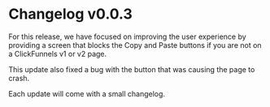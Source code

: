 # Changelog v0.0.3

For this release, we have focused on improving the user experience by providing a screen that blocks the Copy and Paste buttons if you are not on a ClickFunnels v1 or v2 page. 

This update also fixed a bug with the button that was causing the page to crash. 

Each update will come with a small changelog. 
